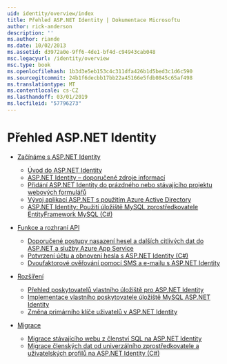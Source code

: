 ```yaml
---
uid: identity/overview/index
title: Přehled ASP.NET Identity | Dokumentace Microsoftu
author: rick-anderson
description: ''
ms.author: riande
ms.date: 10/02/2013
ms.assetid: d3972a0e-9ff6-4de1-bf4d-c94943cab048
msc.legacyurl: /identity/overview
msc.type: book
ms.openlocfilehash: 1b3d3e5eb153c4c311dfa426b1d5bed3c1d6c590
ms.sourcegitcommit: 24b1f6decbb17bb22a45166e5fdb0845c65af498
ms.translationtype: MT
ms.contentlocale: cs-CZ
ms.lasthandoff: 03/01/2019
ms.locfileid: "57796273"
---
```

<a name="aspnet-identity-overview"></a>Přehled ASP.NET Identity
====================
- [Začínáme s ASP.NET Identity](getting-started/index.md)

    - [Úvod do ASP.NET Identity](getting-started/introduction-to-aspnet-identity.md)
    - [ASP.NET Identity – doporučené zdroje informací](getting-started/aspnet-identity-recommended-resources.md)
    - [Přidání ASP.NET Identity do prázdného nebo stávajícího projektu webových formulářů](getting-started/adding-aspnet-identity-to-an-empty-or-existing-web-forms-project.md)
    - [Vývoj aplikací ASP.NET s použitím Azure Active Directory](getting-started/developing-aspnet-apps-with-windows-azure-active-directory.md)
    - [ASP.NET Identity: Použití úložiště MySQL zprostředkovatele EntityFramework MySQL (C#)](getting-started/aspnet-identity-using-mysql-storage-with-an-entityframework-mysql-provider.md)
- [Funkce a rozhraní API](features-api/index.md)

    - [Doporučené postupy nasazení hesel a dalších citlivých dat do ASP.NET a služby Azure App Service](features-api/best-practices-for-deploying-passwords-and-other-sensitive-data-to-aspnet-and-azure.md)
    - [Potvrzení účtu a obnovení hesla s ASP.NET Identity (C#)](features-api/account-confirmation-and-password-recovery-with-aspnet-identity.md)
    - [Dvoufaktorové ověřování pomocí SMS a e-mailu s ASP.NET Identity](features-api/two-factor-authentication-using-sms-and-email-with-aspnet-identity.md)
- [Rozšíření](extensibility/index.md)

    - [Přehled poskytovatelů vlastního úložiště pro ASP.NET Identity](extensibility/overview-of-custom-storage-providers-for-aspnet-identity.md)
    - [Implementace vlastního poskytovatele úložiště MySQL ASP.NET Identity](extensibility/implementing-a-custom-mysql-aspnet-identity-storage-provider.md)
    - [Změna primárního klíče uživatelů v ASP.NET Identity](extensibility/change-primary-key-for-users-in-aspnet-identity.md)
- [Migrace](migrations/index.md)

    - [Migrace stávajícího webu z členství SQL na ASP.NET Identity](migrations/migrating-an-existing-website-from-sql-membership-to-aspnet-identity.md)
    - [Migrace členských dat od univerzálního zprostředkovatele a uživatelských profilů na ASP.NET Identity (C#)](migrations/migrating-universal-provider-data-for-membership-and-user-profiles-to-aspnet-identity.md)
